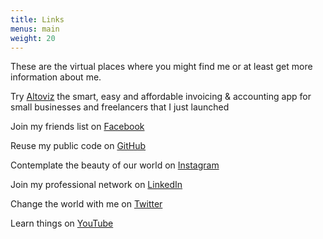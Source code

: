 ```yaml
---
title: Links
menus: main
weight: 20
---
```


These are the virtual places where you might find me or at least get more information about me.

Try [Altoviz](https://altoviz.com) the smart, easy and affordable invoicing & accounting app for small businesses and freelancers that I just launched

Join my friends list on [Facebook](https://facebook.com/danvy)

Reuse my public code on [GitHub](https://github.com/danvy)

Contemplate the beauty of our world on [Instagram](https://instagram.com/adanvy)

Join my professional network on [LinkedIn](http://https;://linkedin.com/in/danvy)

Change the world with me on [Twitter](https://twitter.com/danvy)

Learn things on [YouTube](https://youtube.com/danvy)
